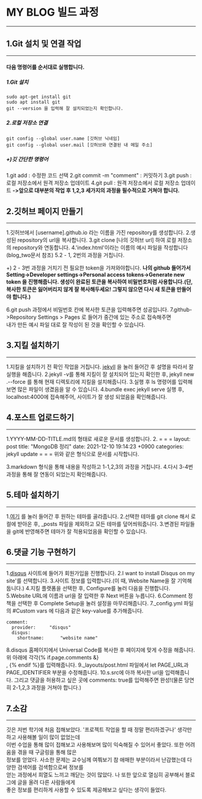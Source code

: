 # MY BLOG 빌드 과정
---
## 1.Git 설치 및 연결 작업
---
#### 다음 명령어를 순서대로 실행합니다.  

##### 1.Git 설치 
```
sudo apt-get install git
sudo apt install git
git --version 을 입력해 잘 설치되었는지 확인합니다.
```
##### 2.로컬 저장소 연결
```
git config --global user.name [깃허브 닉네임]
git config --global user.mail [깃허브와 연결된 내 메일 주소]
```

##### +)깃 간단한 명령어
1.git add : 수정한 코드 선택
2.git commit -m "comment" : 커밋하기
3.git push : 로컬 저장소에서 원격 저장소 업데이트
4.git pull : 원격 저장소에서 로컬 저장소 업데이트
**->앞으로 대부분의 작업 후 1,2,3 세가지의 과정을 필수적으로 거쳐야 합니다.**

## 2.깃허브 페이지 만들기
---
1.깃허브에서 [username].github.io 라는 이름을 가진 repository를 생성합니다.
2.생성된 repository의 url을 복사합니다.
3.git clone [나의 깃허브 url] 하여 로컬 저장소의 repository와 연동합니다.
4.'index.html'이라는 이름의 예시 파일을 작성합니다(blog_two문서 참조)
5.2 - 1, 2번의 과정을 거칩니다.  

+) 2 - 3번 과정을 거치기 전 필요한 token을 가져와야합니다.
**나의 github 들어가서 Setting->Developer settings->Personal access tokens->Generate new token 을 진행해줍니다.
생성이 완료된 토큰을 복사하여 비밀번호처럼 사용합니다.(단, 복사한 토큰은 잃어버리지 않게 잘 복사해두세요! 그렇지 않으면 다시 새 토큰을 만들어야 합니다.)**

6.git push 과정에서 비밀번호 칸에 복사한 토큰을 입력해주면 성공입니다.
7.github->Repository Settings > Pages 로 들어가 중간에 있는 주소로 접속해주면  
내가 만든 예시 파일 대로 잘 작성이 된 것을 확인할 수 있습니다.

## 3.지킬 설치하기
---
1.지킬을 설치하기 전 확인 작업을 거칩니다.
[jekyll](https://jekyllrb-ko.github.io/docs/installation/ubuntu/) 을 눌러 들어간 후 설명을 따라서 잘 실행을 해줍니다.
2.jekyll -v를 통해 지킬이 잘 설치되어 있는지 확인한 후, jekyll new .--force 를 통해 현재 디렉토리에 지킬을 설치해줍니다.
3.실행 후 ls 명령어를 입력해보면 많은 파일이 생겼음을 알 수 있습니다.
4.bundle exec jekyll serve 실행 후, localhost:4000에 접속해주어, 사이트가 잘 생성 되었음을 확인해줍니다.

## 4.포스트 업로드하기
---
1.YYYY-MM-DD-TITLE.md의 형태로 새로운 문서를 생성합니다.
2.
= = =
layout: post
title: "MongoDB 정리"
date: 2021-12-10 19:14:23 +0900
categories: jekyll update
= = =
위와 같은 형식으로 문서를 시작합니다.

3.markdown 형식을 통해 내용을 작성하고 1-1,2,3의 과정을 거칩니다.
4.다시 3-4번 과정을 통해 잘 연동이 되었는지 확인해줍니다.

## 5.테마 설치하기
---
1.[여기](http://jekyllthemes.org/) 를 눌러 들어간 후 원하는 테마를 골라줍니다.
2.선택한 테마를 git clone 해서 로컬에 받아온 후, _posts 파일을 제외하고 모든 테마를 덮어씌워줍니다.
3.변경된 파일들을 git에 반영해주면 테마가 잘 적용되었음을 확인할 수 있습니다.

## 6.댓글 기능 구현하기
---
1.[disqus](https://disqus.com/) 사이트에 들어가 회원가입을 진행합니다.
2.I want to install Disqus on my site'를 선택합니다.
3.사이트 정보를 입력합니다.(이 때, Website Name을 잘 기억해둡니다.)
4.지킬 플랫폼을 선택한 후, Configure를 눌러 다음을 진행합니다.
5.Website URL에 이름과 url을 잘 입력한 후 Next 버튼을 누릅니다.
6.Comment 정책을 선택한 후 Complete Setup을 눌러 설정을 마무리해줍니다.
7._config.yml 파일의 #Custom vars 에 다음과 같은 key-value를 추가해줍니다.
```
comment:
  provider:		"disqus"
  disqus:
    shortname:		"website name"
```
8.disqus 홈페이지에서 Universal Code를 복사한 후 페이지에 맞게 수정을 해줍니다. 위 아래에 각각{% if.page.comments &}  
, {% endif %}를 입력해줍니다.
9._layouts/post.html 파일에서 let PAGE_URL과 PAGE_IDENTIFIER 부분을 수정해줍니다.
10.s.src에 아까 복사한 url을 입력해줍니다. 그리고 댓글을 허용하고 싶은 곳에 comments: true를 입력해주면 완성!(물론 당연히 2-1,2,3 과정을 거쳐야 합니다.)

## 7.소감
---
  깃은 저번 학기에 처음 접해보았다. '프로젝트 작업을 할 때 정말 편리하겠구나' 생각만 하고 사용해볼 일이 많이 없었는데  
이번 수업을 통해 많이 접해보고 사용해보며 많이 익숙해질 수 있어서 좋았다. 또한 어려움을 겪을 때 구글링을 통해 많은  
정보를 얻었다. 사소한 문제는 교수님께 여쭤보기 참 애매한 부분이라서 난감했는데 다양한 검색어를 검색함으로써 정보를   
얻는 과정에서 희열도 느끼고 깨닫는 것이 많았다. 나 또한 앞으로 열심히 공부해서 블로그에 글을 올려 다른 사람들에게  
좋은 정보를 편리하게 사용할 수 있도록 제공해보고 싶다는 생각이 들었다.








